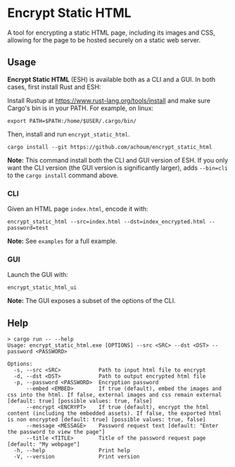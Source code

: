 # Encrypt Static HTML

A tool for encrypting a static HTML page, including its images and CSS, allowing for the page to be hosted securely on a static web server.

## Usage

**Encrypt Static HTML** (ESH) is available both as a CLI and a GUI. In both cases, first install Rust and ESH:

Install Rustup at <https://www.rust-lang.org/tools/install> and make sure Cargo's bin is in your PATH. For example, on linux:

```shell
export PATH=$PATH:/home/$USER/.cargo/bin/
```

Then, install and run `encrypt_static_html`.

```shell
cargo install --git https://github.com/achoum/encrypt_static_html
```

**Note:** This command install both the CLI and GUI version of ESH. If you only want the CLI version (the GUI version is significantly larger), adds `--bin=cli` to the `cargo install` command above.

### CLI

Given an HTML page `index.html`, encode it with:

```shell
encrypt_static_html --src=index.html --dst=index_encrypted.html --password=test
```

**Note:** See `examples` for a full example.

### GUI

Launch the GUI with:

```shell
encrypt_static_html_ui 
```

**Note:** The GUI exposes a subset of the options of the CLI.

## Help

```shell
> cargo run -- --help
Usage: encrypt_static_html.exe [OPTIONS] --src <SRC> --dst <DST> --password <PASSWORD>

Options:
  -s, --src <SRC>            Path to input html file to encrypt
  -d, --dst <DST>            Path to output encrypted html file
  -p, --password <PASSWORD>  Encryption password
      --embed <EMBED>        If true (default), embed the images and css into the html. If false, external images and css remain external [default: true] [possible values: true, false]
      --encrypt <ENCRYPT>    If true (default), encrypt the html content (including the embedded assets). If false, the exported html is non encrypted [default: true] [possible values: true, false]
      --message <MESSAGE>    Password request text [default: "Enter the password to view the page"]
      --title <TITLE>        Title of the password request page [default: "My webpage"]
  -h, --help                 Print help
  -V, --version              Print version
```
